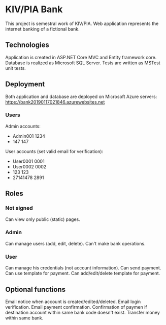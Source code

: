 # KIV/PIA Bank

This project is semestral work of KIV/PIA.
Web application represents the internet banking of a fictional bank.

## Technologies

Application is created in ASP.NET Core MVC and Entity framework core.
Database is realized as Microsoft SQL Server.
Tests are written as MSTest unit tests.

## Deployment

Both application and database are deployed on Microsoft Azure servers:
https://bank20190117021846.azurewebsites.net

### Users

Admin accounts:
- Admin001    1234
- 147         147

User accounts (set valid email for verification):
- User0001    0001
- User0002    0002
- 123         123
- 27141478    2891

## Roles

### Not signed
Can view only public (static) pages.

### Admin
Can manage users (add, edit, delete).
Can't make bank operations.

### User
Can manage his credentials (not account information).
Can send payment. Can use template for payment.
Can add/edit/delete template for payment.

## Optional functions
Email notice when account is created/edited/deleted.
Email login verification.
Email payment confirmation.
Confirmation of paymen if destination account within same bank code doesn't exist.
Transfer money within same bank.

